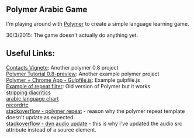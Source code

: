 ## Polymer Arabic Game

I'm playing around with [Polymer](https://www.polymer-project.org/) to create a simple language learning game.

30/3/2015: The game doesn't actually do anything yet.

## Useful Links:

[Contacts Vignete](https://github.com/PolymerLabs/0.8-contacts-vignette): Another polymer 0.8 project  
[Polymer Tutorial 0.8-preview](https://github.com/Polymer/polymer-tutorial/tree/0.8-preview): Another example polymer project  
[Polymer + Chrome App - Gulpfile.js](https://gist.github.com/kincaidoneil/b7ad507c1bb7bb243828): Example gulpfile.js  
[Example of repeat filter](http://jsbin.com/vuvikare/12/edit?html,output): Old version of Polymer but it works  
[stripping diacritics](http://stackoverflow.com/questions/12118812/find-and-highlight-arabic-with-diacritics-text-in-uiwebview)  
[arabic language chart](http://symbolcodes.tlt.psu.edu/bylanguage/arabicchart.html)  
[recordrtc](http://recordrtc.org/)  
[stackoverflow - polymer repeat](http://stackoverflow.com/questions/23706775/polymer-changes-not-always-flowing-through-a-filter) - reason why the polymer repeat template doesn't update as expected.  
[stackoverflow - dyn audio update](http://stackoverflow.com/questions/7692082/loading-audio-element-after-dynamically-changing-the-source) - this is why I've updated the audio src attribute instead of a source element.  
